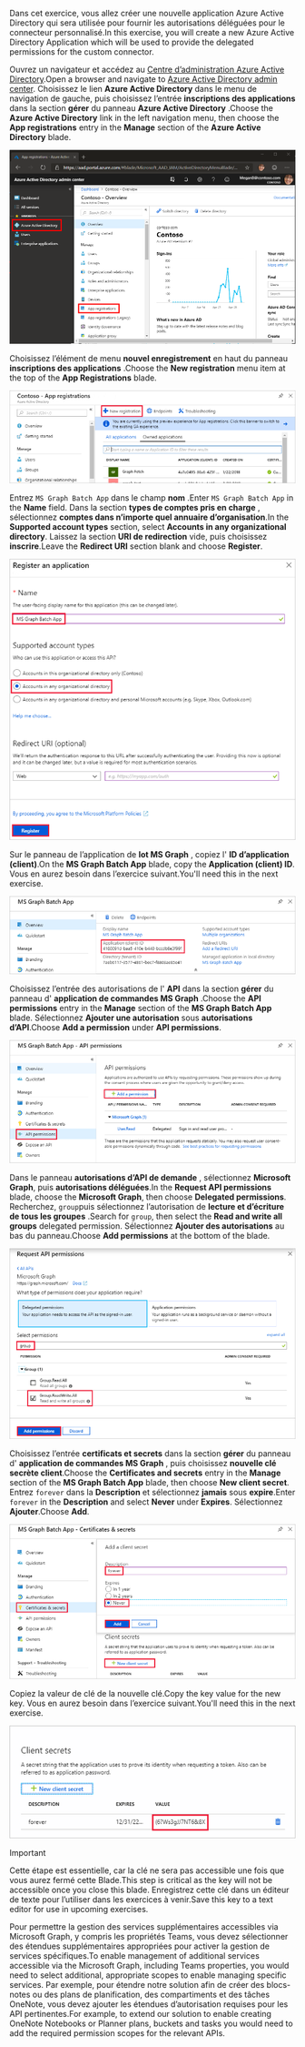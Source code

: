 <!-- markdownlint-disable MD002 MD041 -->

<span data-ttu-id="f835b-101">Dans cet exercice, vous allez créer une nouvelle application Azure Active Directory qui sera utilisée pour fournir les autorisations déléguées pour le connecteur personnalisé.</span><span class="sxs-lookup"><span data-stu-id="f835b-101">In this exercise, you will create a new Azure Active Directory Application which will be used to provide the delegated permissions for the custom connector.</span></span>

<span data-ttu-id="f835b-102">Ouvrez un navigateur et accédez au [Centre d’administration Azure Active Directory](https://aad.portal.azure.com).</span><span class="sxs-lookup"><span data-stu-id="f835b-102">Open a browser and navigate to [Azure Active Directory admin center](https://aad.portal.azure.com).</span></span> <span data-ttu-id="f835b-103">Choisissez le lien **Azure Active Directory** dans le menu de navigation de gauche, puis choisissez l’entrée **inscriptions des applications** dans la section **gérer** du panneau **Azure Active Directory** .</span><span class="sxs-lookup"><span data-stu-id="f835b-103">Choose the **Azure Active Directory** link in the left navigation menu, then choose the **App registrations** entry in the **Manage** section of the **Azure Active Directory** blade.</span></span>

![Capture d’écran du panneau Azure Active Directory dans le centre d’administration Azure Active Directory](./images/app-reg-preview1.png)

<span data-ttu-id="f835b-105">Choisissez l’élément de menu **nouvel enregistrement** en haut du panneau **inscriptions des applications** .</span><span class="sxs-lookup"><span data-stu-id="f835b-105">Choose the **New registration** menu item at the top of the **App Registrations** blade.</span></span>

![Capture d’écran du panneau inscriptions des applications dans le centre d’administration Azure Active Directory](./images/app-reg-preview2.png)

<span data-ttu-id="f835b-107">Entrez `MS Graph Batch App` dans le champ **nom** .</span><span class="sxs-lookup"><span data-stu-id="f835b-107">Enter `MS Graph Batch App` in the **Name** field.</span></span> <span data-ttu-id="f835b-108">Dans la section **types de comptes pris en charge** , sélectionnez **comptes dans n’importe quel annuaire d’organisation**.</span><span class="sxs-lookup"><span data-stu-id="f835b-108">In the **Supported account types** section, select **Accounts in any organizational directory**.</span></span> <span data-ttu-id="f835b-109">Laissez la section **URI de redirection** vide, puis choisissez **inscrire**.</span><span class="sxs-lookup"><span data-stu-id="f835b-109">Leave the **Redirect URI** section blank and choose **Register**.</span></span>

![Capture d’écran du Registre enregistrer une application dans le centre d’administration Azure Active Directory](./images/app-reg-preview3.png)

<span data-ttu-id="f835b-111">Sur le panneau de l’application de **lot MS Graph** , copiez l' **ID d’application (client)**.</span><span class="sxs-lookup"><span data-stu-id="f835b-111">On the **MS Graph Batch App** blade, copy the **Application (client) ID**.</span></span> <span data-ttu-id="f835b-112">Vous en aurez besoin dans l’exercice suivant.</span><span class="sxs-lookup"><span data-stu-id="f835b-112">You'll need this in the next exercise.</span></span>

![Capture d’écran de la page d’application inscrite](./images/app-reg-preview4.png)

<span data-ttu-id="f835b-114">Choisissez l’entrée des autorisations de l' **API** dans la section **gérer** du panneau d' **application de commandes MS Graph** .</span><span class="sxs-lookup"><span data-stu-id="f835b-114">Choose the **API permissions** entry in the **Manage** section of the **MS Graph Batch App** blade.</span></span> <span data-ttu-id="f835b-115">Sélectionnez **Ajouter une autorisation** sous **autorisations d’API**.</span><span class="sxs-lookup"><span data-stu-id="f835b-115">Choose **Add a permission** under **API permissions**.</span></span>

![Capture d’écran du panneau autorisations d’API](./images/app-perms-preview1.png)

<span data-ttu-id="f835b-117">Dans le panneau **autorisations d’API de demande** , sélectionnez **Microsoft Graph**, puis **autorisations déléguées**.</span><span class="sxs-lookup"><span data-stu-id="f835b-117">In the **Request API permissions** blade, choose the **Microsoft Graph**, then choose **Delegated permissions**.</span></span> <span data-ttu-id="f835b-118">Recherchez, `group`puis sélectionnez l’autorisation de **lecture et d’écriture de tous les groupes** .</span><span class="sxs-lookup"><span data-stu-id="f835b-118">Search for `group`, then select the **Read and write all groups** delegated permission.</span></span> <span data-ttu-id="f835b-119">Sélectionnez **Ajouter des autorisations** au bas du panneau.</span><span class="sxs-lookup"><span data-stu-id="f835b-119">Choose **Add permissions** at the bottom of the blade.</span></span>

 ![Capture d’écran du panneau des autorisations d’API de demande](./images/app-perms-preview2.png)

<span data-ttu-id="f835b-121">Choisissez l’entrée **certificats et secrets** dans la section **gérer** du panneau d' **application de commandes MS Graph** , puis choisissez **nouvelle clé secrète client**.</span><span class="sxs-lookup"><span data-stu-id="f835b-121">Choose the **Certificates and secrets** entry in the **Manage** section of the **MS Graph Batch App** blade, then choose **New client secret**.</span></span> <span data-ttu-id="f835b-122">Entrez `forever` dans la **Description** et sélectionnez **jamais** sous **expire**.</span><span class="sxs-lookup"><span data-stu-id="f835b-122">Enter `forever` in the **Description** and select **Never** under **Expires**.</span></span> <span data-ttu-id="f835b-123">Sélectionnez **Ajouter**.</span><span class="sxs-lookup"><span data-stu-id="f835b-123">Choose **Add**.</span></span>

![Capture d’écran du panneau certificat et secrets](./images/app-key-preview1.png)

<span data-ttu-id="f835b-125">Copiez la valeur de clé de la nouvelle clé.</span><span class="sxs-lookup"><span data-stu-id="f835b-125">Copy the key value for the new key.</span></span> <span data-ttu-id="f835b-126">Vous en aurez besoin dans l’exercice suivant.</span><span class="sxs-lookup"><span data-stu-id="f835b-126">You'll need this in the next exercise.</span></span>

![Capture d’écran de la nouvelle clé secrète client](./images/app-key-preview2.png)

> [!IMPORTANT]
> <span data-ttu-id="f835b-128">Cette étape est essentielle, car la clé ne sera pas accessible une fois que vous aurez fermé cette Blade.</span><span class="sxs-lookup"><span data-stu-id="f835b-128">This step is critical as the key will not be accessible once you close this blade.</span></span> <span data-ttu-id="f835b-129">Enregistrez cette clé dans un éditeur de texte pour l’utiliser dans les exercices à venir.</span><span class="sxs-lookup"><span data-stu-id="f835b-129">Save this key to a text editor for use in upcoming exercises.</span></span>

<span data-ttu-id="f835b-130">Pour permettre la gestion des services supplémentaires accessibles via Microsoft Graph, y compris les propriétés Teams, vous devez sélectionner des étendues supplémentaires appropriées pour activer la gestion de services spécifiques.</span><span class="sxs-lookup"><span data-stu-id="f835b-130">To enable management of additional services accessible via the Microsoft Graph, including Teams properties, you would need to select additional, appropriate scopes to enable managing specific services.</span></span> <span data-ttu-id="f835b-131">Par exemple, pour étendre notre solution afin de créer des blocs-notes ou des plans de planification, des compartiments et des tâches OneNote, vous devez ajouter les étendues d’autorisation requises pour les API pertinentes.</span><span class="sxs-lookup"><span data-stu-id="f835b-131">For example, to extend our solution to enable creating OneNote Notebooks or Planner plans, buckets and tasks you would need to add the required permission scopes for the relevant APIs.</span></span>
